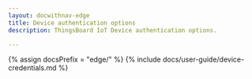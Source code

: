 ```yaml
---
layout: docwithnav-edge
title: Device authentication options
description: ThingsBoard IoT Device authentication options.

---
```


{% assign docsPrefix = "edge/" %}
{% include docs/user-guide/device-credentials.md %}